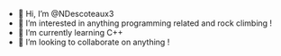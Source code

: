 - 👋 Hi, I’m @NDescoteaux3
- 👀 I’m interested in anything programming related and rock climbing !
- 🌱 I’m currently learning C++
- 💞️ I’m looking to collaborate on anything !

<!---
NDescoteaux3/NDescoteaux3 is a ✨ special ✨ repository because its `README.md` (this file) appears on your GitHub profile.
You can click the Preview link to take a look at your changes.
--->

